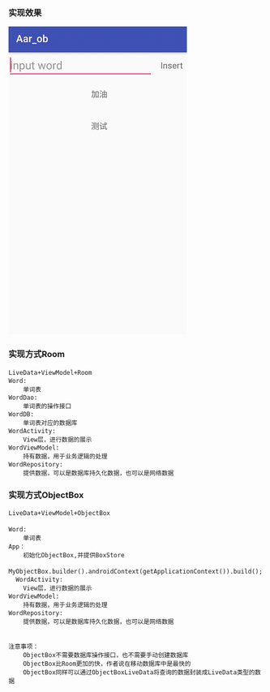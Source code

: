 ### 实现效果
![Alt text](https://github.com/guixin567/TestArc1/blob/master/image/main.gif)
### 实现方式Room
    LiveData+ViewModel+Room
    Word:
        单词表
    WordDao:
        单词表的操作接口
    WordDB:
        单词表对应的数据库
    WordActivity:
        View层，进行数据的展示
    WordViewModel:
        持有数据，用于业务逻辑的处理
    WordRepository:
        提供数据，可以是数据库持久化数据，也可以是网络数据
        
### 实现方式ObjectBox
    LiveData+ViewModel+ObjectBox
    
    Word:
        单词表
    App：
        初始化ObjectBox,并提供BoxStore
        MyObjectBox.builder().androidContext(getApplicationContext()).build();
      WordActivity:
        View层，进行数据的展示
    WordViewModel:
        持有数据，用于业务逻辑的处理
    WordRepository:
        提供数据，可以是数据库持久化数据，也可以是网络数据
    
    
    注意事项：
        ObjectBox不需要数据库操作接口，也不需要手动创建数据库
        ObjectBox比Room更加的快，作者说在移动数据库中是最快的
        ObjectBox同样可以通过ObjectBoxLiveData将查询的数据封装成LiveData类型的数据
    
